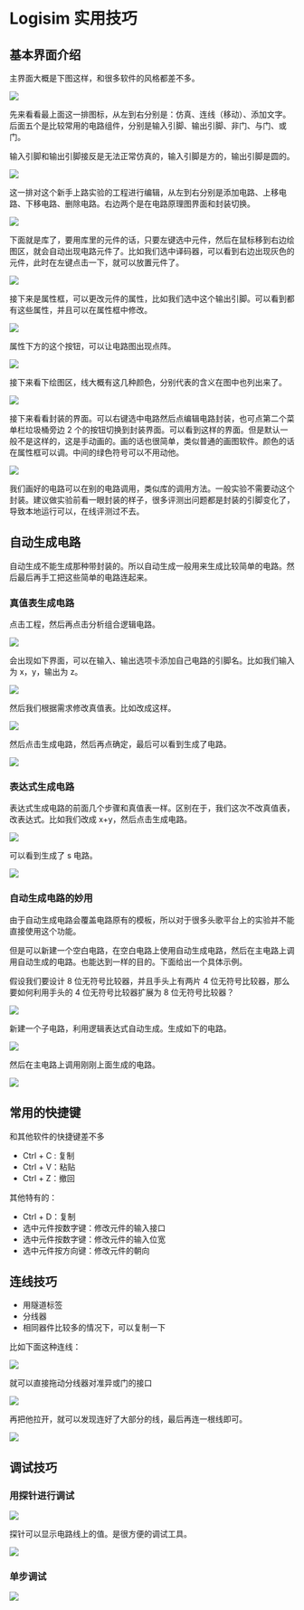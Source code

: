 # Logisim 实用技巧

## 基本界面介绍

主界面大概是下图这样，和很多软件的风格都差不多。

![](images/90d98388150b5db84c0c5b0633cbb010.png)

先来看看最上面这一排图标，从左到右分别是：仿真、连线（移动）、添加文字。后面五个是比较常用的电路组件，分别是输入引脚、输出引脚、非门、与门、或门。

输入引脚和输出引脚接反是无法正常仿真的，输入引脚是方的，输出引脚是圆的。

![](images/da8856af60e303f09532a3e28356cdf8.png)

这一排对这个新手上路实验的工程进行编辑，从左到右分别是添加电路、上移电路、下移电路、删除电路。右边两个是在电路原理图界面和封装切换。

![](images/9cf5e9d357055d158a3d70fe649f771b.png)

下面就是库了，要用库里的元件的话，只要左键选中元件，然后在鼠标移到右边绘图区，就会自动出现电路元件了。比如我们选中译码器，可以看到右边出现灰色的元件，此时在左键点击一下，就可以放置元件了。

![](images/e15e4ca5d7b43165724fc27b1e3e2d9a.png)

接下来是属性框，可以更改元件的属性，比如我们选中这个输出引脚。可以看到都有这些属性，并且可以在属性框中修改。

![](images/e7c13b1f4a1e5c041e781f18d7f943eb.png)

属性下方的这个按钮，可以让电路图出现点阵。

![](images/09532ebcfcfab44586266b24df809d92.png)

接下来看下绘图区，线大概有这几种颜色，分别代表的含义在图中也列出来了。

![](images/b14b43cc74b4b0c9e0e5742ee850e2ee.png)

接下来看看封装的界面。可以右键选中电路然后点编辑电路封装，也可点第二个菜单栏垃圾桶旁边 2 个的按钮切换到封装界面。可以看到这样的界面。但是默认一般不是这样的，这是手动画的。画的话也很简单，类似普通的画图软件。颜色的话在属性框可以调。中间的绿色符号可以不用动他。

![](images/2beea558a9afa3afc892822c7a74070b.png)

我们画好的电路可以在别的电路调用，类似库的调用方法。一般实验不需要动这个封装。建议做实验前看一眼封装的样子，很多评测出问题都是封装的引脚变化了，导致本地运行可以，在线评测过不去。

## 自动生成电路

自动生成不能生成那种带封装的。所以自动生成一般用来生成比较简单的电路。然后最后再手工把这些简单的电路连起来。

### 真值表生成电路

点击工程，然后再点击分析组合逻辑电路。

![](images/0039476849c4a160b19bb190741784b7.png)

会出现如下界面，可以在输入、输出选项卡添加自己电路的引脚名。比如我们输入为 x，y，输出为 z。

![](images/f0839291c58365079112b90bd71067e7.png)

然后我们根据需求修改真值表。比如改成这样。

![](images/8a59cdc302ae74062cda159bcf8c50c4.png)

然后点击生成电路，然后再点确定，最后可以看到生成了电路。

![](images/05d3397b6d85e123ff5cdd02a61ad4da.png)

### 表达式生成电路

表达式生成电路的前面几个步骤和真值表一样。区别在于，我们这次不改真值表，改表达式。比如我们改成 x+y，然后点击生成电路。

![](images/1eec196111f4ac3603f3e10cbfb9df9b.png)

可以看到生成了 s 电路。

![](images/a0dfff5c14c8e0c88ad320936739a712.png)

### 自动生成电路的妙用

由于自动生成电路会覆盖电路原有的模板，所以对于很多头歌平台上的实验并不能直接使用这个功能。

但是可以新建一个空白电路，在空白电路上使用自动生成电路，然后在主电路上调用自动生成的电路。也能达到一样的目的。下面给出一个具体示例。

假设我们要设计 8 位无符号比较器，并且手头上有两片 4 位无符号比较器，那么要如何利用手头的 4 位无符号比较器扩展为 8 位无符号比较器？

![](images/c29e789f9a0abdc3ef4e193838578d1e.png)

新建一个子电路，利用逻辑表达式自动生成。生成如下的电路。

![](images/86d75488e480926f57320ca9dbcb6ca3.png)

然后在主电路上调用刚刚上面生成的电路。

![](images/9ce1475a39d34bbc79f07a7c324d5ad3.png)

## 常用的快捷键

和其他软件的快捷键差不多

- Ctrl + C : 复制
- Ctrl + V：粘贴
- Ctrl + Z：撤回

其他特有的：

- Ctrl + D：复制
- 选中元件按数字键：修改元件的输入接口
- 选中元件按数字键：修改元件的输入位宽
- 选中元件按方向键：修改元件的朝向

## 连线技巧

- 用隧道标签
- 分线器
- 相同器件比较多的情况下，可以复制一下

比如下面这种连线：

![](images/844e2de1e51daea6b60062c8eea5b7c3.png)

就可以直接拖动分线器对准异或门的接口

![](images/34c681af9ef995a827601a9a2f214e7e.png)

再把他拉开，就可以发现连好了大部分的线，最后再连一根线即可。

![](images/705944278e10aa5971a5820e28011c67.png)

## 调试技巧

### 用探针进行调试

![](images/62281c95d3c840bc31e2b8bfb12d65e5.png)

探针可以显示电路线上的值。是很方便的调试工具。

![](images/56bee5897777b3c2cf72e213c66f4291.png)

### 单步调试

![](images/b12d09eaeac9b6d68c9577404a5ef1e8.png)
